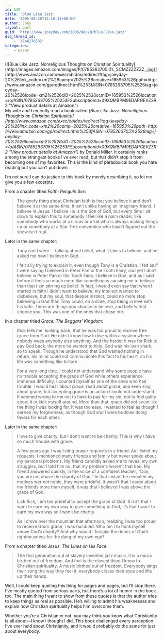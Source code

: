 ```yaml
---
id: 539
title: 'Blue Like Jazz'
date: '2005-08-20T13:10:11+00:00'
author: Joey
layout: post
guid: 'http://www.joeyday.com/2005/08/20/blue-like-jazz'
dsq_thread_id:
    - '1744276532'
categories:
    - essay
---
```


<div class="lpic">[![Blue Like Jazz: Nonreligious Thoughts on Christian Spirituality](http://images.amazon.com/images/P/0785263705.01._SCMZZZZZZZ_.jpg)](http://www.amazon.com/exec/obidos/redirect?tag=joeyday-20%26link_code=xm2%26camp=2025%26creative=165953%26path=http://www.amazon.com/gp/redirect.html%253fASIN=0785263705%2526tag=joeyday-20%2526lcode=xm2%2526cID=2025%2526ccmID=165953%2526location=/o/ASIN/0785263705%25253FSubscriptionId=09XQMBPM9EDAPGEVZ3R2 "View product details at Amazon")</div>My wife and I recently read a book called <cite>[Blue Like Jazz: Nonreligious Thoughts on Christian Spirituality](http://www.amazon.com/exec/obidos/redirect?tag=joeyday-20%26link_code=xm2%26camp=2025%26creative=165953%26path=http://www.amazon.com/gp/redirect.html%253fASIN=0785263705%2526tag=joeyday-20%2526lcode=xm2%2526cID=2025%2526ccmID=165953%2526location=/o/ASIN/0785263705%25253FSubscriptionId=09XQMBPM9EDAPGEVZ3R2 "View product details at Amazon")</cite> by Donald Miller. It certainly ranks among the strangest books I’ve ever read, but that didn’t stop it from becoming one of my favorites. This is the kind of paradoxical book you hate reading but you can’t put down.

I’m not sure I can do justice to this book by merely describing it, so let me give you a few excerpts.

From a chapter titled <cite>Faith: Penguin Sex</cite>:

> The goofy thing about Christian faith is that you believe it and don’t believe it at the same time. It isn’t unlike having an imaginary friend. I believe in Jesus; I believe He is the Son of God, but every time I sit down to explain this to somebody I feel like a palm reader, like somebody who works at a circus or a kid who is always making things up or somebody at a Star Trek convention who hasn’t figured out the show isn’t real.

Later in the same chapter:

> Tony and I were … talking about belief, what it takes to believe, and he asked me how I believe in God.
> 
> I felt silly trying to explain it, even though Tony is a Christian. I felt as if I were saying I believed in Peter Pan or the Tooth Fairy, and yet I don’t believe in Peter Pan or the Tooth Fairy. I believe in God, and as I said before it feels so much more like something is causing me to believe than that I am stirring up belief. In fact, I would even say that when I started in faith I didn’t want to believe; my intellect wanted to disbelieve, but my soul, that deeper instinct, could no more stop believing in God than Tony could, on a dime, stop being in love with his wife. There are things you choose to believe, and beliefs that choose you. This was one of the ones that chose me.

In a chapter titled <cite>Grace: The Beggars’ Kingdom</cite>:

> Rick tells me, looking back, that he was too proud to receive free grace from God. He didn’t know how to live within a system where nobody owes anybody else anything. And the harder it was for Rick to pay God back, the more he wanted to hide. God was his loan shark, so to speak. Though he understood that God wanted nothing in return, his mind could not communicate this fact to his heart, so his life was something like torture.
> 
> For a very long time, I could not understand why some people have no trouble accepting the grace of God while others experience immense difficulty. I counted myself as one of the ones who had trouble. I would hear about grace, read about grace, and even sing about grace, but accepting grace is an action I could not understand. It seemed wrong to me not to have to pay for my sin, not to feel guilty about it or kick myself around. More than that, grace did not seem like the thing I was looking for. It was too easy. I wanted to feel as though I earned my forgiveness, as though God and I were buddies doing favors for each other.

Later in the same chapter:

> I love to give charity, but I don’t want to be charity. This is why I have so much trouble with grace.
> 
> A few years ago I was listing prayer requests to a friend. As I listed my requests, I mentioned many friends and family but never spoke about my personal problems. My friend candidly asked me to reveal my own struggles, but I told him no, that my problems weren’t that bad. My friend answered quickly, in the voice of a confident teacher, “Don, you are not above the charity of God.” In that instant he revealed my motives wer not noble, they were prideful. It wasn’t that I cared about my friends more than myself, it was that I believed I was above the grace of God.
> 
> Lick Rick, I am too prideful to accept the grace of God. It isn’t that I want to earn my own way to give something to God, it’s that I want to earn my own way so I won’t be charity.
> 
> As I drove over the mountian that afternoon, realizing I was too proud to receive God’s grace, I was humbled. Who am I to think myself above God’s charity? And why would I forsake the riches of God’s righteousness for the dung of my own ego?

From a chapter titled <cite>Jesus: The Lines on His Face</cite>:

> The first generation out of slavery invented jazz music. It is a music birthed out of freedom. And that is the closest thing I know to Christian spirituality. A music birthed out of freedom. Everybody sings their song the way they feel it, everybody closes their eyes and lifts up their hands.

Well, I could keep quoting this thing for pages and pages, but I’ll stop there. I’ve mostly quoted from serious parts, but there’s a lot of humor in the book too. The main thing I want to show from these quotes is that the author tries to keep things as real as possible. He’s willing to admit his weaknesses and explain how Christian spirituality helps him overcome them.

Whether you’re a Christian or not, you may think you know what Christianity is all about—I know I thought I did. This book challenged every perception I’ve ever held about Christianity, and it would probably do the same for just about everybody.